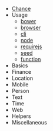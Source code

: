 * [Chance](intro.md)
* Usage
  * [bower](usage/bower.md)
  * [browser](usage/browser.md)
  * [cli](usage/cli.md)
  * [node](usage/node.md)
  * [requirejs](usage/requirejs.md)
  * [seed](usage/seed.md)
  * [function](usage/function.md)
* Basics
* Finance
* Location
* Mobile
* Person
* Text
* Time
* Web
* Helpers
* Miscellaneous
